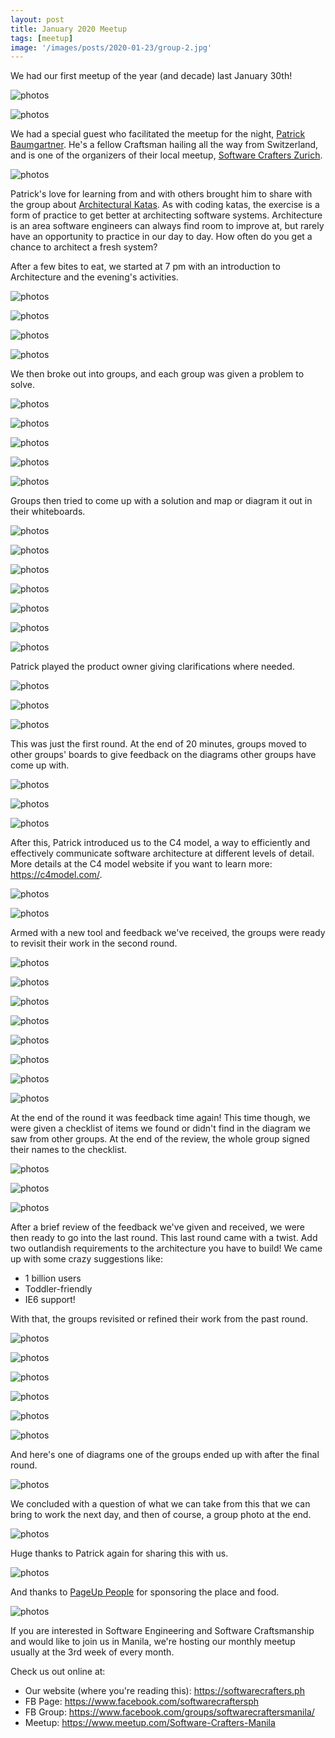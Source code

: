 ```yaml
---
layout: post
title: January 2020 Meetup
tags: [meetup]
image: '/images/posts/2020-01-23/group-2.jpg'
---
```


We had our first meetup of the year (and decade) last January 30th!

![photos](/images/posts/2020-01-23/photo-01.jpg)

![photos](/images/posts/2020-01-23/photo-02.jpg)

We had a special guest who facilitated the meetup for the night, [Patrick Baumgartner](https://twitter.com/patbaumgartner). He's a fellow Craftsman hailing all the way from Switzerland, and is one of the organizers of their local meetup, [Software Crafters Zurich](https://www.meetup.com/Software-Craftsmanship-Zurich/).

![photos](/images/posts/2020-01-23/photo-05.jpg)

Patrick's love for learning from and with others brought him to share with the group about [Architectural Katas](https://42talents.com/en/training/workshops-for-agile-teams/architectural-kata/). As with coding katas, the exercise is a form of practice to get better at architecting software systems. Architecture is an area software engineers can always find room to improve at, but rarely have an opportunity to practice in our day to day. How often do you get a chance to architect a fresh system?

After a few bites to eat, we started at 7 pm with an introduction to Architecture and the evening's activities.

![photos](/images/posts/2020-01-23/photo-06.jpg)

![photos](/images/posts/2020-01-23/photo-38.jpg)

![photos](/images/posts/2020-01-23/photo-07.jpg)

![photos](/images/posts/2020-01-23/photo-29.jpg)

We then broke out into groups, and each group was given a problem to solve.

![photos](/images/posts/2020-01-23/photo-08.jpg)

![photos](/images/posts/2020-01-23/photo-09.jpg)

![photos](/images/posts/2020-01-23/photo-11.jpg)

![photos](/images/posts/2020-01-23/photo-12.jpg)

![photos](/images/posts/2020-01-23/photo-64.jpg)

Groups then tried to come up with a solution and map or diagram it out in their whiteboards.

![photos](/images/posts/2020-01-23/photo-19.jpg)

![photos](/images/posts/2020-01-23/photo-16.jpg)

![photos](/images/posts/2020-01-23/photo-13.jpg)

![photos](/images/posts/2020-01-23/photo-14.jpg)

![photos](/images/posts/2020-01-23/photo-31.jpg)

![photos](/images/posts/2020-01-23/photo-32.jpg)

![photos](/images/posts/2020-01-23/photo-68.jpg)

Patrick played the product owner giving clarifications where needed.

![photos](/images/posts/2020-01-23/photo-15.jpg)

![photos](/images/posts/2020-01-23/photo-17.jpg)

![photos](/images/posts/2020-01-23/photo-63.jpg)

This was just the first round. At the end of 20 minutes, groups moved to other groups' boards to give feedback on the diagrams other groups have come up with. 

![photos](/images/posts/2020-01-23/photo-18.jpg)

![photos](/images/posts/2020-01-23/photo-19.jpg)

![photos](/images/posts/2020-01-23/photo-20.jpg)

After this, Patrick introduced us to the C4 model, a way to efficiently and effectively communicate software architecture at different levels of detail. More details at the C4 model website if you want to learn more: https://c4model.com/.

![photos](/images/posts/2020-01-23/photo-39.jpg)

![photos](/images/posts/2020-01-23/photo-41.jpg)

Armed with a new tool and feedback we've received, the groups were ready to revisit their work in the second round.

![photos](/images/posts/2020-01-23/photo-66.jpg)

![photos](/images/posts/2020-01-23/photo-43.jpg)

![photos](/images/posts/2020-01-23/photo-50.jpg)

![photos](/images/posts/2020-01-23/photo-23.jpg)

![photos](/images/posts/2020-01-23/photo-27.jpg)

![photos](/images/posts/2020-01-23/photo-28.jpg)

![photos](/images/posts/2020-01-23/photo-36.jpg)

![photos](/images/posts/2020-01-23/photo-44.jpg)

At the end of the round it was feedback time again! This time though, we were given a checklist of items we found or didn't find in the diagram we saw from other groups. At the end of the review, the whole group signed their names to the checklist.

![photos](/images/posts/2020-01-23/photo-34.jpg)

![photos](/images/posts/2020-01-23/photo-40.jpg)

![photos](/images/posts/2020-01-23/photo-35.jpg)

After a brief review of the feedback we've given and received, we were then ready to go into the last round. This last round came with a twist. Add two outlandish requirements to the architecture you have to build! We came up with some crazy suggestions like:

- 1 billion users
- Toddler-friendly
- IE6 support!

With that, the groups revisited or refined their work from the past round.

![photos](/images/posts/2020-01-23/photo-59.jpg)

![photos](/images/posts/2020-01-23/photo-54.jpg)

![photos](/images/posts/2020-01-23/photo-45.jpg)

![photos](/images/posts/2020-01-23/photo-47.jpg)

![photos](/images/posts/2020-01-23/photo-48.jpg)

![photos](/images/posts/2020-01-23/photo-65.jpg)

And here's one of diagrams one of the groups ended up with after the final round.

![photos](/images/posts/2020-01-23/photo-60.jpg)

We concluded with a question of what we can take from this that we can bring to work the next day, and then of course, a group photo at the end.

![photos](/images/posts/2020-01-23/group-1.jpg)

Huge thanks to Patrick again for sharing this with us.

![photos](/images/posts/2020-01-23/photo-53.jpg)

And thanks to [PageUp People](https://www.pageuppeople.com) for sponsoring the place and food.

![photos](/images/posts/2020-01-23/photo-37.jpg)

If you are interested in Software Engineering and Software Craftsmanship and would like to join us in Manila, we're hosting our monthly meetup usually at the 3rd week of every month. 

Check us out online at:
- Our website (where you're reading this): https://softwarecrafters.ph
- FB Page: https://www.facebook.com/softwarecraftersph
- FB Group: https://www.facebook.com/groups/softwarecraftersmanila/
- Meetup: https://www.meetup.com/Software-Crafters-Manila